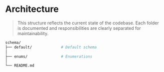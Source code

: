 # Architecture

> This structure reflects the current state of the codebase. Each folder is documented and responsibilities are clearly separated for maintainability.

```bash
schema/
├── default/             # Default schema
│
├── enums/               # Enumerations
│
└── README.md
